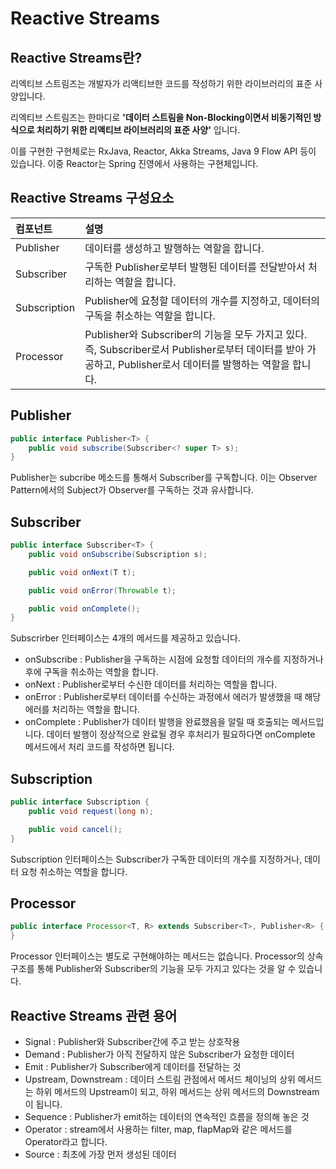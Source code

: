 # Reactive Streams

## Reactive Streams란?

리엑티브 스트림즈는 개발자가 리액티브한 코드를 작성하기 위한 라이브러리의 표준 사양입니다.

리엑티브 스트림즈는 한마디로 **'데이터 스트림을 Non-Blocking이면서 비동기적인 방식으로 처리하기 위한 리액티브 라이브러리의 표준 사양'** 입니다.

이를 구현한 구현체로는 RxJava, Reactor, Akka Streams, Java 9 Flow API 등이 있습니다. 이중 Reactor는 Spring 진영에서 사용하는 구현체입니다.

## Reactive Streams 구성요소

| 컴포넌트         | 설명                                                                                                              |
|:-------------|:----------------------------------------------------------------------------------------------------------------|
| Publisher    | 데이터를 생성하고 발행하는 역할을 합니다.                                                                                         |
| Subscriber   | 구독한 Publisher로부터 발행된 데이터를 전달받아서 처리하는 역할을 합니다.                                                                   |
| Subscription | Publisher에 요청할 데이터의 개수를 지정하고, 데이터의 구독을 취소하는 역할을 합니다.                                                            |
| Processor    | Publisher와 Subscriber의 기능을 모두 가지고 있다. 즉, Subscriber로서 Publisher로부터 데이터를 받아 가공하고, Publisher로서 데이터를 발행하는 역할을 합니다. |

## Publisher

~~~java
public interface Publisher<T> {
    public void subscribe(Subscriber<? super T> s);
}
~~~

Publisher는 subcribe 메소드를 통해서 Subscriber를 구독합니다. 이는 Observer Pattern에서의 Subject가 Observer를 구독하는 것과 유사합니다.

## Subscriber

~~~java
public interface Subscriber<T> {
    public void onSubscribe(Subscription s);

    public void onNext(T t);

    public void onError(Throwable t);

    public void onComplete();
}
~~~

Subscrirber 인터페이스는 4개의 메서드를 제공하고 있습니다.

* onSubscribe : Publisher을 구독하는 시점에 요청할 데이터의 개수를 지정하거나 후에 구독을 취소하는 역할을 합니다.
* onNext : Publisher로부터 수신한 데이터를 처리하는 역할을 합니다.
* onError : Publisher로부터 데이터를 수신하는 과정에서 에러가 발생했을 때 해당 에러를 처리하는 역할을 합니다.
* onComplete : Publisher가 데이터 발행을 완료했음을 알릴 때 호출되는 메서드입니다. 데이터 발행이 정상적으로 완료될 경우 후처리가 필요하다면 onComplete 메서드에서 처리 코드를 작성하면
  됩니다.

## Subscription

~~~java
public interface Subscription {
    public void request(long n);

    public void cancel();
}
~~~

Subscription 인터페이스는 Subscriber가 구독한 데이터의 개수를 지정하거나, 데이터 요청 취소하는 역할을 합니다.

## Processor

~~~java
public interface Processor<T, R> extends Subscriber<T>, Publisher<R> {
}
~~~

Processor 인터페이스는 별도로 구현해야하는 메서드는 없습니다. Processor의 상속구조를 통해 Publisher와 Subscriber의 기능을 모두 가지고 있다는 것을 알 수 있습니다.

## Reactive Streams 관련 용어

* Signal : Publisher와 Subscriber간에 주고 받는 상호작용
* Demand : Publisher가 아직 전달하지 않은 Subscriber가 요청한 데이터
* Emit : Publisher가 Subscriber에게 데이터를 전달하는 것
* Upstream, Downstream : 데이터 스트림 관점에서 메서드 체이닝의 상위 메서드는 하위 메서드의 Upstream이 되고, 하위 메서드는 상위 메서드의 Downstream이 됩니다.
* Sequence : Publisher가 emit하는 데이터의 연속적인 흐름을 정의해 놓은 것
* Operator : stream에서 사용하는 filter, map, flapMap와 같은 메서드를 Operator라고 합니다.
* Source : 최초에 가장 먼저 생성된 데이터


